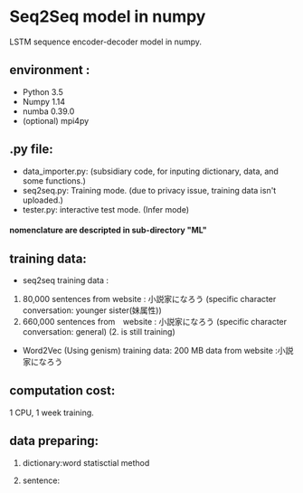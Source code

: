 # Seq2Seq model in numpy

LSTM sequence encoder-decoder model in numpy.

## environment :
* Python 3.5
* Numpy 1.14
* numba 0.39.0
* (optional) mpi4py

## .py file:
* data_importer.py: (subsidiary code, for inputing dictionary, data, and some functions.) 
* seq2seq.py: Training mode. (due to privacy issue, training data isn't uploaded.)
* tester.py: interactive test mode. (Infer mode)
#### nomenclature are descripted in sub-directory "ML"

## training data:
* seq2seq training data : 
1. 80,000 sentences from website : 小説家になろう (specific character conversation: younger sister(妹属性))
2. 660,000 sentences from　website : 小説家になろう (specific character conversation: general)
(2. is still training)
* Word2Vec (Using genism) training data: 200 MB data from website :小説家になろう

## computation cost:
1 CPU, 1 week training.

## data preparing:
1. dictionary:word 
statisctial method

2. sentence:
